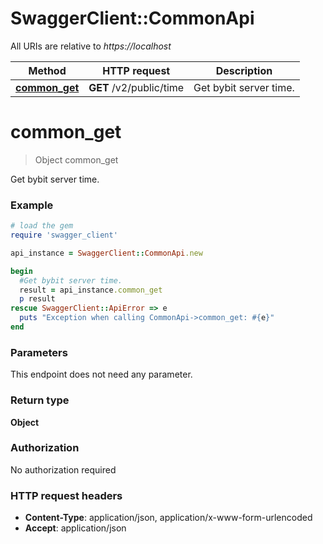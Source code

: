 # SwaggerClient::CommonApi

All URIs are relative to *https://localhost*

Method | HTTP request | Description
------------- | ------------- | -------------
[**common_get**](CommonApi.md#common_get) | **GET** /v2/public/time | Get bybit server time.


# **common_get**
> Object common_get

Get bybit server time.

### Example
```ruby
# load the gem
require 'swagger_client'

api_instance = SwaggerClient::CommonApi.new

begin
  #Get bybit server time.
  result = api_instance.common_get
  p result
rescue SwaggerClient::ApiError => e
  puts "Exception when calling CommonApi->common_get: #{e}"
end
```

### Parameters
This endpoint does not need any parameter.

### Return type

**Object**

### Authorization

No authorization required

### HTTP request headers

 - **Content-Type**: application/json, application/x-www-form-urlencoded
 - **Accept**: application/json



